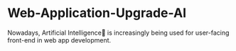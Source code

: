 # Web-Application-Upgrade-AI
Nowadays, Artificial Intelligence🤖  is increasingly being used for user-facing front-end in web app development.

